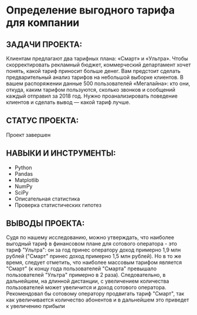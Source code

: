 # Определение выгодного тарифа для компании

## ЗАДАЧИ ПРОЕКТА: 
Клиентам предлагают два тарифных плана: «Смарт» и «Ультра». Чтобы скорректировать рекламный бюджет, коммерческий департамент хочет понять, какой тариф приносит 
больше денег. Вам предстоит сделать предварительный анализ тарифов на небольшой выборке клиентов. В вашем распоряжении данные 500 пользователей «Мегалайна»: 
кто они, откуда, каким тарифом пользуются, сколько звонков и сообщений каждый отправил за 2018 год. Нужно проанализировать поведение клиентов и сделать вывод — 
какой тариф лучше.

## СТАТУС ПРОЕКТА:
Проект завершен

## НАВЫКИ И ИНСТРУМЕНТЫ:
* Python
* Pandas
* Matplotlib
* NumPy
* SciPy
* Описательная статистика
* Проверка статистических гипотез

## ВЫВОДЫ ПРОЕКТА:
Судя по нашему исследованию, можно утверждать, что наиболее выгодный тариф в финансовом плане для сотового оператора - это тариф "Ультра": он за 
год принес оператору доход примерно 1,9 млн рублей ("Смарт" принес доход примерно 1,5 млн рублей).
Но в то же время, следует отметить, что наиболее массовым тарифом является "Смарт" (к концу года пользователей "Смарта" превышало пользователей "Ультра" 
примерно в 2 раза). Следовательно, в дальнейшем, на длинной дистанции, с увеличением количества пользователей может увеличится и доход сотового оператора.
Рекомендовал бы сотовому оператору продвигать тариф "Смарт", так как увеличивается количество абонентов и в дальнейшем это приведет к увеличению прибыли
